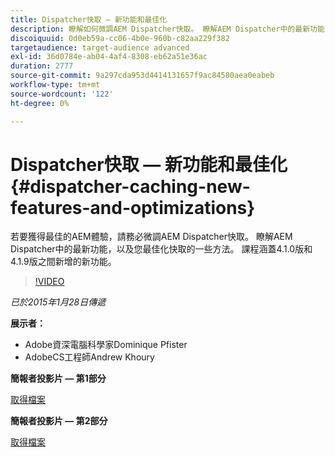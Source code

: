 ```yaml
---
title: Dispatcher快取 — 新功能和最佳化
description: 瞭解如何微調AEM Dispatcher快取。 瞭解AEM Dispatcher中的最新功能，以及您最佳化快取的一些方法。 課程涵蓋4.1.0版和4.1.9版之間新增的新功能。
discoiquuid: 0d0eb59a-cc06-4b0e-960b-c82aa229f382
targetaudience: target-audience advanced
exl-id: 36d0784e-ab04-4af4-8308-eb62a51e36ac
duration: 2777
source-git-commit: 9a297cda953d4414131657f9ac84580aea0eabeb
workflow-type: tm+mt
source-wordcount: '122'
ht-degree: 0%

---
```


# Dispatcher快取 — 新功能和最佳化{#dispatcher-caching-new-features-and-optimizations}

若要獲得最佳的AEM體驗，請務必微調AEM Dispatcher快取。 瞭解AEM Dispatcher中的最新功能，以及您最佳化快取的一些方法。 課程涵蓋4.1.0版和4.1.9版之間新增的新功能。

>[!VIDEO](https://video.tv.adobe.com/v/19378/?quality=9)

*已於2015年1月28日傳遞*

**展示者：**

* Adobe資深電腦科學家Dominique Pfister
* AdobeCS工程師Andrew Khoury

**簡報者投影片 — 第1部分**

[取得檔案](assets/aemgems-dispatcher-caching-part1-jan-28-2015.pdf)

**簡報者投影片 — 第2部分**

[取得檔案](assets/aemgems-dispatcher-caching-part2-jan-28-2015.pdf)
<!--
[Get back to the Overview](https://helpx.adobe.com/tw/experience-manager/kt/eseminars/gems/aem-index.html)
-->
